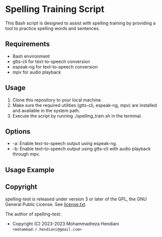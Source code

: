 # Spelling Training Script

This Bash script is designed to assist with spelling training by providing a tool to practice spelling words and sentences.

## Requirements
- Bash environment
- gtts-cli for text-to-speech conversion
- espeak-ng for text-to-speech conversion
- mpv for audio playback

## Usage
1. Clone this repository to your local machine.
2. Make sure the required utilities (gtts-cli, espeak-ng, mpv) are installed and available in the system path.
3. Execute the script by running ./spelling_train.sh in the terminal.

## Options
- -a: Enable text-to-speech output using espeak-ng.
- -b: Enable text-to-speech output using gtts-cli with audio playback through mpv.

## Usage Example

## Copyright

spelling-test is released under version 3 or later of the GPL, the GNU General Public License.
See [license.txt](license.txt).

The author of spelling-test:

- Copyright (C) 2023-2023 Mohammadreza Hendiani `<mohammad.r.hendiani@gmail.com>`
